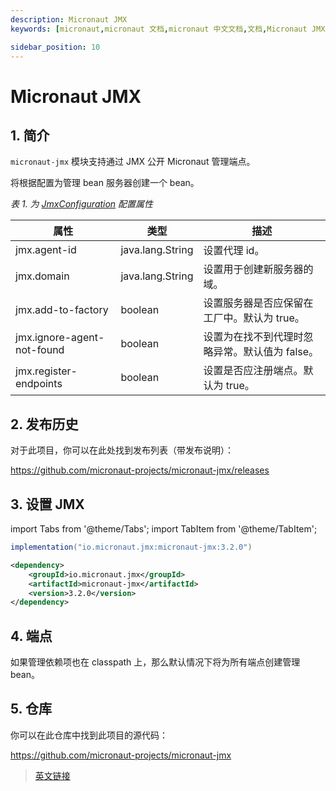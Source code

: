 ```yaml
---
description: Micronaut JMX
keywords: [micronaut,micronaut 文档,micronaut 中文文档,文档,Micronaut JMX,JMX,java]

sidebar_position: 10
---
```


# Micronaut JMX

## 1. 简介

`micronaut-jmx` 模块支持通过 JMX 公开 Micronaut 管理端点。

将根据配置为管理 bean 服务器创建一个 bean。

*表 1. 为 [JmxConfiguration](https://micronaut-projects.github.io/micronaut-jmx/3.2.0/api/io/micronaut/configuration/jmx/JmxConfiguration.html) 配置属性*

|属性|类型|描述|
|--|--|--|
|jmx.agent-id|java.lang.String|设置代理 id。|
|jmx.domain|java.lang.String|设置用于创建新服务器的域。|
|jmx.add-to-factory|boolean|设置服务器是否应保留在工厂中。默认为 true。|
|jmx.ignore-agent-not-found|boolean|设置为在找不到代理时忽略异常。默认值为 false。|
|jmx.register-endpoints|boolean|设置是否应注册端点。默认为 true。|

## 2. 发布历史

对于此项目，你可以在此处找到发布列表（带发布说明）：

https://github.com/micronaut-projects/micronaut-jmx/releases

## 3. 设置 JMX

import Tabs from '@theme/Tabs';
import TabItem from '@theme/TabItem';

<Tabs>
  <TabItem value="Gradle" label="Gradle">

```groovy
implementation("io.micronaut.jmx:micronaut-jmx:3.2.0")
```

  </TabItem>
  <TabItem value="Maven" label="Maven">

```xml
<dependency>
    <groupId>io.micronaut.jmx</groupId>
    <artifactId>micronaut-jmx</artifactId>
    <version>3.2.0</version>
</dependency>
```

  </TabItem>
</Tabs>

## 4. 端点

如果管理依赖项也在 classpath 上，那么默认情况下将为所有端点创建管理 bean。

## 5. 仓库

你可以在此仓库中找到此项目的源代码：

https://github.com/micronaut-projects/micronaut-jmx

> [英文链接](https://micronaut-projects.github.io/micronaut-jmx/3.2.0/guide/)
